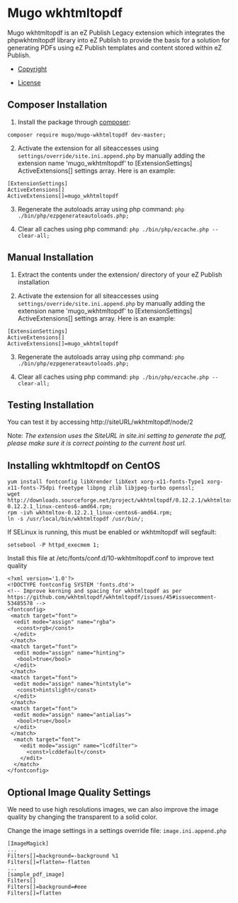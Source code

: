 Mugo wkhtmltopdf
================

Mugo wkhtmltopdf is an eZ Publish Legacy extension which integrates the phpwkhtmltopdf library into eZ Publish to provide the basis for a solution for generating PDFs using eZ Publish templates and content stored within eZ Publish.

* [Copyright](COPYRIGHT)

* [License](LICENSE)

Composer Installation
------------

1) Install the package through [composer](http://getcomposer.org):

```
composer require mugo/mugo-wkhtmltopdf dev-master;
```

2) Activate the extension for all siteaccesses using `settings/override/site.ini.append.php` by manually adding the extension name 'mugo_wkhtmltopdf' to [ExtensionSettings] ActiveExtensions[] settings array. Here is an example:
```
[ExtensionSettings]
ActiveExtensions[]
ActiveExtensions[]=mugo_wkhtmltopdf
```
3) Regenerate the autoloads array using php command: ```php ./bin/php/ezpgenerateautoloads.php;```

4) Clear all caches using php command: ```php ./bin/php/ezcache.php --clear-all;```

Manual Installation
------------

1) Extract the contents under the extension/ directory of your eZ Publish installation

2) Activate the extension for all siteaccesses using `settings/override/site.ini.append.php` by manually adding the extension name 'mugo_wkhtmltopdf' to [ExtensionSettings] ActiveExtensions[] settings array. Here is an example:
```
[ExtensionSettings]
ActiveExtensions[]
ActiveExtensions[]=mugo_wkhtmltopdf
```
3) Regenerate the autoloads array using php command: ```php ./bin/php/ezpgenerateautoloads.php;```

4) Clear all caches using php command: ```php ./bin/php/ezcache.php --clear-all;```

Testing Installation
------------

You can test it by accessing http://siteURL/wkhtmltopdf/node/2

Note: *The extension uses the SiteURL in site.ini setting to generate the pdf, please make sure it is correct pointing to the current host url.*

Installing wkhtmltopdf on CentOS
--------------------------------

    yum install fontconfig libXrender libXext xorg-x11-fonts-Type1 xorg-x11-fonts-75dpi freetype libpng zlib libjpeg-turbo openssl;
    wget http://downloads.sourceforge.net/project/wkhtmltopdf/0.12.2.1/wkhtmltox-0.12.2.1_linux-centos6-amd64.rpm;
    rpm -ivh wkhtmltox-0.12.2.1_linux-centos6-amd64.rpm;
    ln -s /usr/local/bin/wkhtmltopdf /usr/bin/;

If SELinux is running, this must be enabled or wkhtmltopdf will segfault: 

    setsebool -P httpd_execmem 1;

Install this file at /etc/fonts/conf.d/10-wkhtmltopdf.conf to improve text quality


    <?xml version='1.0'?>
    <!DOCTYPE fontconfig SYSTEM 'fonts.dtd'>
    <!-- Improve kerning and spacing for wkhtmltopdf as per https://github.com/wkhtmltopdf/wkhtmltopdf/issues/45#issuecomment-53485578 -->
    <fontconfig>
     <match target="font">
      <edit mode="assign" name="rgba">
       <const>rgb</const>
      </edit>
     </match>
     <match target="font">
      <edit mode="assign" name="hinting">
       <bool>true</bool>
      </edit>
     </match>
     <match target="font">
      <edit mode="assign" name="hintstyle">
       <const>hintslight</const>
      </edit>
     </match>
     <match target="font">
      <edit mode="assign" name="antialias">
       <bool>true</bool>
      </edit>
     </match>
      <match target="font">
        <edit mode="assign" name="lcdfilter">
          <const>lcddefault</const>
        </edit>
      </match>
    </fontconfig>


Optional Image Quality Settings
------------

We need to use high resolutions images, we can also improve the image quality by changing the transparent to a solid color.

Change the image settings in a settings override file: `image.ini.append.php`

    [ImageMagick]
    ...
    Filters[]=background=-background %1
    Filters[]=flatten=-flatten
    ...
    [sample_pdf_image]
    Filters[]
    Filters[]=background=#eee
    Filters[]=flatten
